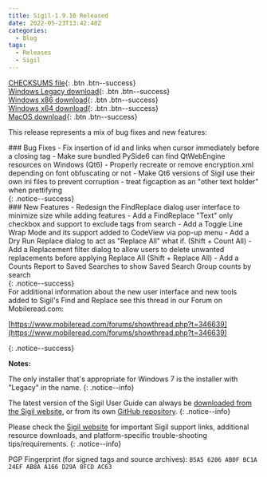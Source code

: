 ```yaml
---
title: Sigil-1.9.10 Released
date: 2022-05-23T13:42:48Z
categories:
  - Blog
tags:
  - Releases
  - Sigil
---
```


[CHECKSUMS file](https://github.com/Sigil-Ebook/Sigil/releases/download/1.9.10/Sigil-1.9.10-CHECKSUMS.sha256.txt){: .btn .btn--success}<br/>
[Windows Legacy download](https://github.com/Sigil-Ebook/Sigil/releases/download/1.9.10/Sigil-1.9.10-Windows-Legacy-Setup.exe){: .btn .btn--success}<br/>
[Windows x86 download](https://github.com/Sigil-Ebook/Sigil/releases/download/1.9.10/Sigil-1.9.10-Windows-Setup.exe){: .btn .btn--success}<br/>
[Windows x64 download](https://github.com/Sigil-Ebook/Sigil/releases/download/1.9.10/Sigil-1.9.10-Windows-x64-Setup.exe){: .btn .btn--success}<br/>
[MacOS download](https://github.com/Sigil-Ebook/Sigil/releases/download/1.9.10/Sigil.app-1.9.10-Mac.txz){: .btn .btn--success}

This release represents a mix of bug fixes and new features:

<div markdown="1">
### Bug Fixes
- Fix insertion of id and links when cursor immediately before a closing tag
- Make sure bundled PySide6 can find QtWebEngine resources on Windows (Qt6)
- Properly recreate or remove encryption.xml depending on font obfuscating or not
- Make Qt6 versions of Sigil use their own ini files to prevent corruption
- treat figcaption as an "other text holder" when prettifying
</div>
{: .notice--success}

<div markdown="1">
### New Features
- Redesign the FindReplace dialog user interface to minimize size while adding features
- Add a FindReplace "Text" only checkbox and support to exclude tags from search
- Add a Toggle Line Wrap Mode and its support added to CodeView via pop-up menu
- Add a Dry Run Replace dialog to act as "Replace All" what if. (Shift + Count All)
- Add a Replacement filter dialog to allow users to delete unwanted replacements before applying Replace All (Shift + Replace All)
- Add a Counts Report to Saved Searches to show Saved Search Group counts by search
</div>
{: .notice--success}
        
<div markdown="1">
For additional information about the new user interface and new tools added to Sigil's Find and Replace see this thread in our Forum on Mobileread.com:

[https://www.mobileread.com/forums/showthread.php?t=346639](https://www.mobileread.com/forums/showthread.php?t=346639)
</div>
{: .notice--success}

__Notes:__

The only installer that's appropriate for Windows 7 is the installer with "Legacy" in the name.
{: .notice--info}

The latest version of the Sigil User Guide can always be [downloaded from the Sigil website](https://sigil-ebook.com/sigil/guide), or from its own [GitHub repository](https://github.com/Sigil-Ebook/sigil-user-guide/releases/latest).
{: .notice--info}

Please check the [Sigil website](https://sigil-ebook.com/sigil) for important Sigil support links, additional resource downloads, and platform-specific trouble-shooting tips/requirements.
{: .notice--info}

PGP Fingerprint (for signed tags and source archives): `B5A5 6206 AB0F BC1A 24EF AB8A A166 D29A 8FCD AC63`


